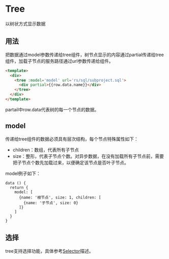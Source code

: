 # Tree

以树状方式显示数据

## 用法

把数据通过model参数传递给tree组件，树节点显示的内容通过partial传递给tree组件，加载子节点的服务路径通过url参数传递给组件。
```html
<template>
  <div>
    <tree :model='model' url='rs/sql/subproject.sql'>
      <div partial>{{row.data.name}}</div>
    </tree>
  </div>
</template>
```
partail中row.data代表树的每一个节点的数据。

## model

传递给tree组件的数据必须具有层次结构，每个节点特殊属性如下：

* children：数组，代表所有子节点
* size：整形，代表子节点个数。对异步数据，在没有加载所有子节点前，需要把子节点个数先加载过来，以便确定该节点是否叶子节点。

model例子如下：
```
data () {
  return {
    model: [
      {name: '根节点', size: 1, children: [
        {name: '子节点', size: 0}
      ]}
    ]  
  }
}
```
## 选择

tree支持选择功能，具体参考[Selector](Selector.md)描述。
